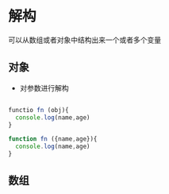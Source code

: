 # 解构

可以从数组或者对象中结构出来一个或者多个变量

## 对象

*  对参数进行解构

```js

functio fn (obj){
  console.log(name,age)
}

function fn ({name,age}){
  console.log(name,age)
}
```

## 数组